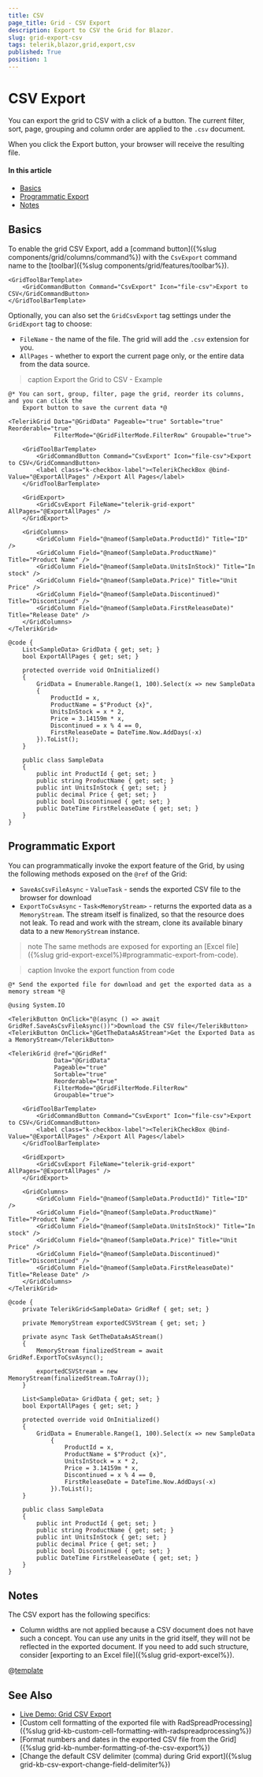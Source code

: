 ```yaml
---
title: CSV
page_title: Grid - CSV Export
description: Export to CSV the Grid for Blazor.
slug: grid-export-csv
tags: telerik,blazor,grid,export,csv
published: True
position: 1
---
```


# CSV Export

You can export the grid to CSV with a click of a button. The current filter, sort, page, grouping and column order are applied to the `.csv` document.

When you click the Export button, your browser will receive the resulting file.

#### In this article

* [Basics](#basics)
* [Programmatic Export](#programmatic-export)
* [Notes](#notes)

## Basics

To enable the grid CSV Export, add a [command button]({%slug components/grid/columns/command%}) with the `CsvExport` command name to the [toolbar]({%slug components/grid/features/toolbar%}).

````
<GridToolBarTemplate>
    <GridCommandButton Command="CsvExport" Icon="file-csv">Export to CSV</GridCommandButton>
</GridToolBarTemplate>
````

Optionally, you can also set the `GridCsvExport` tag settings under the `GridExport` tag to choose:

* `FileName` - the name of the file. The grid will add the `.csv` extension for you.
* `AllPages` - whether to export the current page only, or the entire data from the data source.

>caption Export the Grid to CSV - Example

````CSHTML
@* You can sort, group, filter, page the grid, reorder its columns, and you can click the
    Export button to save the current data *@

<TelerikGrid Data="@GridData" Pageable="true" Sortable="true" Reorderable="true"
             FilterMode="@GridFilterMode.FilterRow" Groupable="true">

    <GridToolBarTemplate>
        <GridCommandButton Command="CsvExport" Icon="file-csv">Export to CSV</GridCommandButton>
        <label class="k-checkbox-label"><TelerikCheckBox @bind-Value="@ExportAllPages" />Export All Pages</label>
    </GridToolBarTemplate>

    <GridExport>
        <GridCsvExport FileName="telerik-grid-export" AllPages="@ExportAllPages" />
    </GridExport>

    <GridColumns>
        <GridColumn Field="@nameof(SampleData.ProductId)" Title="ID" />
        <GridColumn Field="@nameof(SampleData.ProductName)" Title="Product Name" />
        <GridColumn Field="@nameof(SampleData.UnitsInStock)" Title="In stock" />
        <GridColumn Field="@nameof(SampleData.Price)" Title="Unit Price" />
        <GridColumn Field="@nameof(SampleData.Discontinued)" Title="Discontinued" />
        <GridColumn Field="@nameof(SampleData.FirstReleaseDate)" Title="Release Date" />
    </GridColumns>
</TelerikGrid>

@code {
    List<SampleData> GridData { get; set; }
    bool ExportAllPages { get; set; }

    protected override void OnInitialized()
    {
        GridData = Enumerable.Range(1, 100).Select(x => new SampleData
        {
            ProductId = x,
            ProductName = $"Product {x}",
            UnitsInStock = x * 2,
            Price = 3.14159m * x,
            Discontinued = x % 4 == 0,
            FirstReleaseDate = DateTime.Now.AddDays(-x)
        }).ToList();
    }

    public class SampleData
    {
        public int ProductId { get; set; }
        public string ProductName { get; set; }
        public int UnitsInStock { get; set; }
        public decimal Price { get; set; }
        public bool Discontinued { get; set; }
        public DateTime FirstReleaseDate { get; set; }
    }
}
````

## Programmatic Export

You can programmatically invoke the export feature of the Grid, by using the following methods exposed on the `@ref` of the Grid:

* `SaveAsCsvFileAsync` - `ValueTask` - sends the exported CSV file to the browser for download
* `ExportToCsvAsync` - `Task<MemoryStream>` - returns the exported data as a `MemoryStream`. The stream itself is finalized, so that the resource does not leak. To read and work with the stream, clone its available binary data to a new `MemoryStream` instance.

>note The same methods are exposed for exporting an [Excel file]({%slug grid-export-excel%}#programmatic-export-from-code).

>caption Invoke the export function from code

````CSHTML
@* Send the exported file for download and get the exported data as a memory stream *@

@using System.IO

<TelerikButton OnClick="@(async () => await GridRef.SaveAsCsvFileAsync())">Download the CSV file</TelerikButton>
<TelerikButton OnClick="@GetTheDataAsAStream">Get the Exported Data as a MemoryStream</TelerikButton>

<TelerikGrid @ref="@GridRef"
             Data="@GridData"
             Pageable="true"
             Sortable="true"
             Reorderable="true"
             FilterMode="@GridFilterMode.FilterRow"
             Groupable="true">

    <GridToolBarTemplate>
        <GridCommandButton Command="CsvExport" Icon="file-csv">Export to CSV</GridCommandButton>
        <label class="k-checkbox-label"><TelerikCheckBox @bind-Value="@ExportAllPages" />Export All Pages</label>
    </GridToolBarTemplate>

    <GridExport>
        <GridCsvExport FileName="telerik-grid-export" AllPages="@ExportAllPages" />
    </GridExport>

    <GridColumns>
        <GridColumn Field="@nameof(SampleData.ProductId)" Title="ID" />
        <GridColumn Field="@nameof(SampleData.ProductName)" Title="Product Name" />
        <GridColumn Field="@nameof(SampleData.UnitsInStock)" Title="In stock" />
        <GridColumn Field="@nameof(SampleData.Price)" Title="Unit Price" />
        <GridColumn Field="@nameof(SampleData.Discontinued)" Title="Discontinued" />
        <GridColumn Field="@nameof(SampleData.FirstReleaseDate)" Title="Release Date" />
    </GridColumns>
</TelerikGrid>

@code {
    private TelerikGrid<SampleData> GridRef { get; set; }

    private MemoryStream exportedCSVStream { get; set; }

    private async Task GetTheDataAsAStream()
    {
        MemoryStream finalizedStream = await GridRef.ExportToCsvAsync();

        exportedCSVStream = new MemoryStream(finalizedStream.ToArray());
    }

    List<SampleData> GridData { get; set; }
    bool ExportAllPages { get; set; }

    protected override void OnInitialized()
    {
        GridData = Enumerable.Range(1, 100).Select(x => new SampleData
            {
                ProductId = x,
                ProductName = $"Product {x}",
                UnitsInStock = x * 2,
                Price = 3.14159m * x,
                Discontinued = x % 4 == 0,
                FirstReleaseDate = DateTime.Now.AddDays(-x)
            }).ToList();
    }

    public class SampleData
    {
        public int ProductId { get; set; }
        public string ProductName { get; set; }
        public int UnitsInStock { get; set; }
        public decimal Price { get; set; }
        public bool Discontinued { get; set; }
        public DateTime FirstReleaseDate { get; set; }
    }
}
````

## Notes

The CSV export has the following specifics:

* Column widths are not applied because a CSV document does not have such a concept. You can use any units in the grid itself, they will not be reflected in the exported document. If you need to add such structure, consider [exporting to an Excel file]({%slug grid-export-excel%}).

@[template](/_contentTemplates/grid/export.md#export-common-notes)

## See Also

  * [Live Demo: Grid CSV Export](https://demos.telerik.com/blazor-ui/grid/export-csv)
  * [Custom cell formatting of the exported file with RadSpreadProcessing]({%slug grid-kb-custom-cell-formatting-with-radspreadprocessing%})
  * [Format numbers and dates in the exported CSV file from the Grid]({%slug grid-kb-number-formatting-of-the-csv-export%})
  * [Change the default CSV delimiter (comma) during Grid export]({%slug grid-kb-csv-export-change-field-delimiter%})
